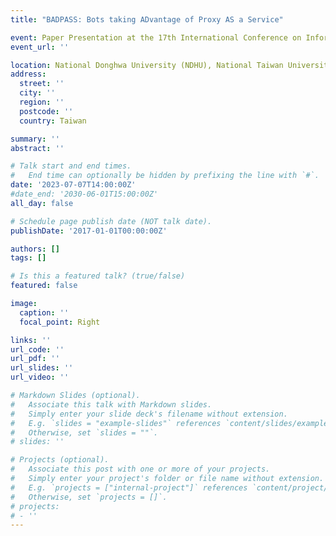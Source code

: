 ```yaml
---
title: "BADPASS: Bots taking ADvantage of Proxy AS a Service"

event: Paper Presentation at the 17th International Conference on Information Security Practice and Experience (ISPEC 2022)
event_url: ''

location: National Donghwa University (NDHU), National Taiwan University of Science and Technology (NTUST) and National Sun Yat-sen University (NSYSU).
address:
  street: ''
  city: ''
  region: ''
  postcode: ''
  country: Taiwan

summary: ''
abstract: ''

# Talk start and end times.
#   End time can optionally be hidden by prefixing the line with `#`.
date: '2023-07-07T14:00:00Z'
#date_end: '2030-06-01T15:00:00Z'
all_day: false

# Schedule page publish date (NOT talk date).
publishDate: '2017-01-01T00:00:00Z'

authors: []
tags: []

# Is this a featured talk? (true/false)
featured: false

image:
  caption: ''
  focal_point: Right

links: ''
url_code: ''
url_pdf: ''
url_slides: ''
url_video: ''

# Markdown Slides (optional).
#   Associate this talk with Markdown slides.
#   Simply enter your slide deck's filename without extension.
#   E.g. `slides = "example-slides"` references `content/slides/example-slides.md`.
#   Otherwise, set `slides = ""`.
# slides: ''

# Projects (optional).
#   Associate this post with one or more of your projects.
#   Simply enter your project's folder or file name without extension.
#   E.g. `projects = ["internal-project"]` references `content/project/deep-learning/index.md`.
#   Otherwise, set `projects = []`.
# projects:
# - ''
---
```


